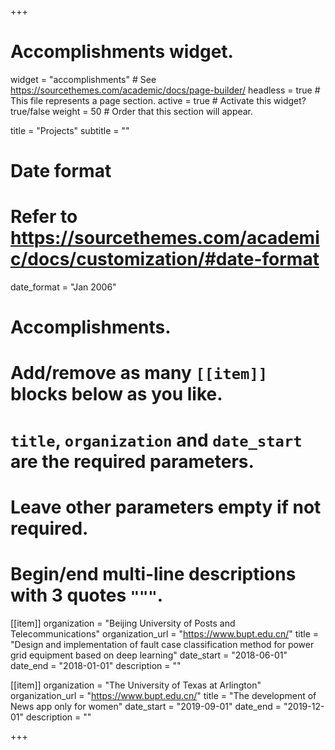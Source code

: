 +++
# Accomplishments widget.
widget = "accomplishments"  # See https://sourcethemes.com/academic/docs/page-builder/
headless = true  # This file represents a page section.
active = true  # Activate this widget? true/false
weight = 50  # Order that this section will appear.

title = "Projects"
subtitle = ""

# Date format
#   Refer to https://sourcethemes.com/academic/docs/customization/#date-format
date_format = "Jan 2006"

# Accomplishments.
#   Add/remove as many `[[item]]` blocks below as you like.
#   `title`, `organization` and `date_start` are the required parameters.
#   Leave other parameters empty if not required.
#   Begin/end multi-line descriptions with 3 quotes `"""`.

[[item]]
  organization = "Beijing University of Posts and Telecommunications"
  organization_url = "https://www.bupt.edu.cn/"
  title = "Design and implementation of fault case classification method for power grid equipment based on deep learning"
  date_start = "2018-06-01"
  date_end = "2018-01-01"
  description = ""

[[item]]
  organization = "The University of Texas at Arlington"
  organization_url = "https://www.bupt.edu.cn/"
  title = "The development of News app only for women"
  date_start = "2019-09-01"
  date_end = "2019-12-01"
  description = ""
  

+++



